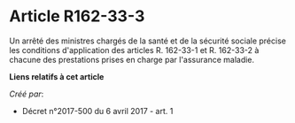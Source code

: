 # Article R162-33-3

Un arrêté des ministres chargés de la santé et de la sécurité sociale précise les conditions d'application des articles R.
162-33-1 et R. 162-33-2 à chacune des prestations prises en charge par l'assurance maladie.

**Liens relatifs à cet article**

_Créé par_:

  - Décret n°2017-500 du 6 avril 2017 - art. 1
